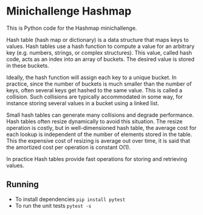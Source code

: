 # Minichallenge Hashmap

This is Python code for the Hashmap minichallenge.

Hash table (hash map or dictionary) is a data structure that maps keys to values. Hash tables use a hash function to 
compute a value for an arbitrary key (e.g. numbers, strings, or complex structures). This value, called hash code, acts
as an index into an array of buckets. The desired value is stored in these buckets.

Ideally, the hash function will assign each key to a unique bucket. In practice, since the number of buckets is much smaller
than the number of keys, often several keys get hashed to the same value. This is called a collision.  Such collisions 
are typically accommodated in some way, for instance storing several values in a bucket using a linked list.

Small hash tables can generate many collisions and degrade performance. Hash tables often resize dynamically to avoid this situation.
The resize operation is costly, but in well-dimensioned hash table, the average cost for each lookup is independent 
of the number of elements stored in the table. This the expensive cost of resizing is average out over time, it is said 
that the amortized cost per operation is constant O(1). 

In practice Hash tables provide fast operations for storing and retrieving values.

## Running

* To install dependencies `pip install pytest`
* To run the unit tests `pytest -s`